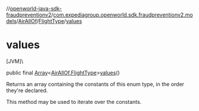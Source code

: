 //[openworld-java-sdk-fraudpreventionv2](../../../../index.md)/[com.expediagroup.openworld.sdk.fraudpreventionv2.models](../../index.md)/[AirAllOf](../index.md)/[FlightType](index.md)/[values](values.md)

# values

[JVM]\

public final [Array](https://kotlinlang.org/api/latest/jvm/stdlib/kotlin/-array/index.html)&lt;[AirAllOf.FlightType](index.md)&gt;[values](values.md)()

Returns an array containing the constants of this enum type, in the order they're declared.

This method may be used to iterate over the constants.
